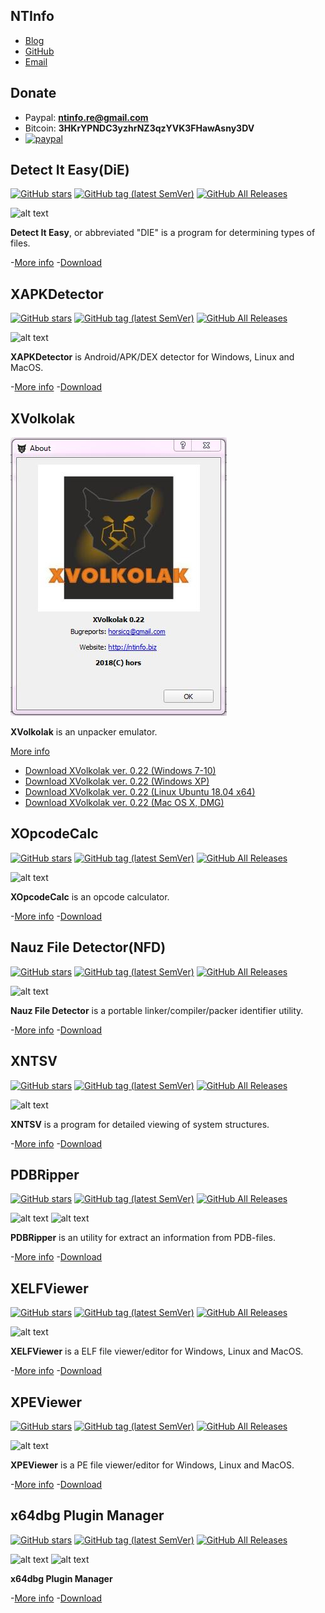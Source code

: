 ## NTInfo
- [Blog](https://horsicq.github.io/blog/)
- [GitHub](https://github.com/horsicq/)
- [Email](mailto:horsicq@gmail.com?subject=NTInfo)

## Donate
- Paypal: **ntinfo.re@gmail.com** 
- Bitcoin: **3HKrYPNDC3yzhrNZ3qzYVK3FHawAsny3DV**
- [![paypal](https://www.paypalobjects.com/en_US/i/btn/btn_donateCC_LG.gif)](https://www.paypal.com/cgi-bin/webscr?cmd=_s-xclick&hosted_button_id=NF3FBD3KHMXDN)

## Detect It Easy(DiE)
[![GitHub stars](https://img.shields.io/github/stars/horsicq/Detect-It-Easy.svg)](https://github.com/horsicq/Detect-It-Easy)
[![GitHub tag (latest SemVer)](https://img.shields.io/github/tag/horsicq/DIE-engine.svg)](https://github.com/horsicq/DIE-engine/releases)
[![GitHub All Releases](https://img.shields.io/github/downloads/horsicq/DIE-engine/total.svg)](https://github.com/horsicq/DIE-engine/releases)

![alt text](https://github.com/horsicq/Detect-It-Easy/raw/master/screenshot.jpg "Screenshot")

**Detect It Easy**, or abbreviated "DIE" is a program for determining types of files.

-[More info](https://github.com/horsicq/Detect-It-Easy)
-[Download](https://github.com/horsicq/DIE-engine/releases)

## XAPKDetector
[![GitHub stars](https://img.shields.io/github/stars/horsicq/XAPKDetector.svg)](https://github.com/horsicq/XAPKDetector)
[![GitHub tag (latest SemVer)](https://img.shields.io/github/tag/horsicq/XAPKDetector.svg)](https://github.com/horsicq/XAPKDetector/releases)
[![GitHub All Releases](https://img.shields.io/github/downloads/horsicq/XAPKDetector/total.svg)](https://github.com/horsicq/XAPKDetector/releases)

![alt text](https://github.com/horsicq/XAPKDetector/raw/master/docs/1.png "Screenshot")

**XAPKDetector** is Android/APK/DEX detector for Windows, Linux and MacOS.

-[More info](https://github.com/horsicq/XAPKDetector)
-[Download](https://github.com/horsicq/XAPKDetector/releases)

## XVolkolak

![alt text](https://github.com/horsicq/horsicq.github.io/raw/master/images/xvolkolak.jpg "Screenshot")

**XVolkolak** is an unpacker emulator.

[More info](http://n10info.blogspot.com/2018/07/xvolkolak-021.html)

- [Download XVolkolak ver. 0.22 (Windows 7-10)](https://www.dropbox.com/s/nziop8xznuu09ra/xvlk_win32_public_0.22.zip?dl=1)
- [Download XVolkolak ver. 0.22 (Windows XP)](https://www.dropbox.com/s/vbac57we8p18qol/xvlk_winxp_public_0.22.zip?dl=1)
- [Download XVolkolak ver. 0.22 (Linux Ubuntu 18.04 x64)](https://www.dropbox.com/s/7sk61nc798kcg32/xvlk_lin64_public_0.22.tar.gz?dl=1)
- [Download XVolkolak ver. 0.22 (Mac OS X, DMG)](https://www.dropbox.com/s/2cfhtzdwfffr3m7/xvlk_mac_public_0.22.dmg?dl=1)

## XOpcodeCalc
[![GitHub stars](https://img.shields.io/github/stars/horsicq/XOpcodeCalc.svg)](https://github.com/horsicq/XOpcodeCalc)
[![GitHub tag (latest SemVer)](https://img.shields.io/github/tag/horsicq/XOpcodeCalc.svg)](https://github.com/horsicq/XOpcodeCalc/releases)
[![GitHub All Releases](https://img.shields.io/github/downloads/horsicq/XOpcodeCalc/total.svg)](https://github.com/horsicq/XOpcodeCalc/releases)

![alt text](https://github.com/horsicq/XOpcodeCalc/raw/master/screenshot_gui.jpg "Screenshot")

**XOpcodeCalc** is an opcode calculator.

-[More info](https://github.com/horsicq/XOpcodeCalc)
-[Download](https://github.com/horsicq/XOpcodeCalc/releases)

## Nauz File Detector(NFD)
[![GitHub stars](https://img.shields.io/github/stars/horsicq/Nauz-File-Detector.svg)](https://github.com/horsicq/Nauz-File-Detector)
[![GitHub tag (latest SemVer)](https://img.shields.io/github/tag/horsicq/Nauz-File-Detector.svg)](https://github.com/horsicq/Nauz-File-Detector/releases)
[![GitHub All Releases](https://img.shields.io/github/downloads/horsicq/Nauz-File-Detector/total.svg)](https://github.com/horsicq/Nauz-File-Detector/releases)

![alt text](https://github.com/horsicq/Nauz-File-Detector/raw/master/screenshot_gui.jpg "Screenshot")

**Nauz File Detector** is a portable linker/compiler/packer identifier utility.

-[More info](https://github.com/horsicq/Nauz-File-Detector)
-[Download](https://github.com/horsicq/Nauz-File-Detector/releases)

## XNTSV
[![GitHub stars](https://img.shields.io/github/stars/horsicq/xntsv.svg)](https://github.com/horsicq/xntsv)
[![GitHub tag (latest SemVer)](https://img.shields.io/github/tag/horsicq/xntsv.svg)](https://github.com/horsicq/xntsv/releases)
[![GitHub All Releases](https://img.shields.io/github/downloads/horsicq/xntsv/total.svg)](https://github.com/horsicq/xntsv/releases)

![alt text](https://github.com/horsicq/xntsv/raw/master/screenshot.jpg "Screenshot")

**XNTSV** is a program for detailed viewing of system structures.

-[More info](https://github.com/horsicq/xntsv)
-[Download](https://github.com/horsicq/xntsv/releases)

## PDBRipper
[![GitHub stars](https://img.shields.io/github/stars/horsicq/PDBRipper.svg)](https://github.com/horsicq/PDBRipper)
[![GitHub tag (latest SemVer)](https://img.shields.io/github/tag/horsicq/PDBRipper.svg)](https://github.com/horsicq/PDBRipper/releases)
[![GitHub All Releases](https://img.shields.io/github/downloads/horsicq/PDBRipper/total.svg)](https://github.com/horsicq/PDBRipper/releases)

![alt text](https://github.com/horsicq/PDBRipper/raw/master/docs/screenshot_gui.jpg "Screenshot")
![alt text](https://github.com/horsicq/PDBRipper/raw/master/docs/screenshot_console.jpg "Screenshot")

**PDBRipper** is an utility for extract an information from PDB-files.

-[More info](https://github.com/horsicq/PDBRipper)
-[Download](https://github.com/horsicq/PDBRipper/releases)

## XELFViewer
[![GitHub stars](https://img.shields.io/github/stars/horsicq/XELFViewer.svg)](https://github.com/horsicq/XELFViewer)
[![GitHub tag (latest SemVer)](https://img.shields.io/github/tag/horsicq/XELFViewer.svg)](https://github.com/horsicq/XELFViewer/releases)
[![GitHub All Releases](https://img.shields.io/github/downloads/horsicq/XELFViewer/total.svg)](https://github.com/horsicq/XELFViewer/releases)

![alt text](https://github.com/horsicq/XELFViewer/raw/master/docs/1.png "Screenshot")

**XELFViewer** is a ELF file viewer/editor for Windows, Linux and MacOS.

-[More info](https://github.com/horsicq/XELFViewer)
-[Download](https://github.com/horsicq/XELFViewer/releases)

## XPEViewer
[![GitHub stars](https://img.shields.io/github/stars/horsicq/XPEViewer.svg)](https://github.com/horsicq/XPEViewer)
[![GitHub tag (latest SemVer)](https://img.shields.io/github/tag/horsicq/XPEViewer.svg)](https://github.com/horsicq/XPEViewer/releases)
[![GitHub All Releases](https://img.shields.io/github/downloads/horsicq/XPEViewer/total.svg)](https://github.com/horsicq/XPEViewer/releases)

![alt text](https://github.com/horsicq/XPEViewer/raw/master/docs/1.png "Screenshot")

**XPEViewer** is a PE file viewer/editor for Windows, Linux and MacOS.

-[More info](https://github.com/horsicq/XPEViewer)
-[Download](https://github.com/horsicq/XPEViewer/releases)

## x64dbg Plugin Manager
[![GitHub stars](https://img.shields.io/github/stars/horsicq/x64dbg-Plugin-Manager.svg)](https://github.com/horsicq/x64dbg-Plugin-Manager)
[![GitHub tag (latest SemVer)](https://img.shields.io/github/tag/horsicq/x64dbg-Plugin-Manager.svg)](https://github.com/horsicq/x64dbg-Plugin-Manager/releases)
[![GitHub All Releases](https://img.shields.io/github/downloads/horsicq/x64dbg-Plugin-Manager/total.svg)](https://github.com/horsicq/x64dbg-Plugin-Manager/releases)

![alt text](https://github.com/horsicq/x64dbg-Plugin-Manager/raw/master/docs/screenshot_gui.jpg "Screenshot")
![alt text](https://github.com/horsicq/x64dbg-Plugin-Manager/raw/master/docs/screenshot_console.jpg "Screenshot")

**x64dbg Plugin Manager**

-[More info](https://github.com/horsicq/x64dbg-Plugin-Manager)
-[Download](https://github.com/horsicq/x64dbg-Plugin-Manager/releases)
